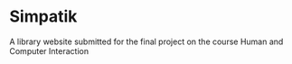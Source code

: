 # Simpatik
A library website submitted for the final project on the course Human and Computer Interaction
